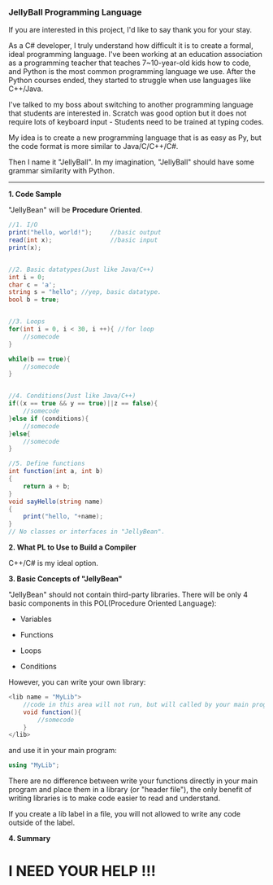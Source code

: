 ### **JellyBall Programming Language**

If you are interested in this project, I'd like to say thank you for your stay.

As a C# developer, I truly understand how difficult it is to create a formal, ideal programming language. I've been working at an education association as a programming teacher that teaches 7~10-year-old kids how to code, and Python is the most common programming language we use. After the Python courses ended, they started to struggle when use languages like C++/Java.

I've talked to my boss about switching to another programming language that students are interested in. Scratch was good option but it does not require lots of keyboard input - Students need to be trained at typing codes. 

My idea is to create a new programming language that is as easy as Py, but the code format is more similar to Java/C/C++/C#.

Then I name it "JellyBall". In my imagination, "JellyBall" should have some grammar similarity with Python.



------



**1. Code Sample**

"JellyBean" will be **Procedure Oriented**.

```c#
//1. I/O
print("hello, world!");     //basic output
read(int x);                //basic input
print(x);


//2. Basic datatypes(Just like Java/C++)
int i = 0;
char c = 'a';
string s = "hello"; //yep, basic datatype.
bool b = true;


//3. Loops
for(int i = 0, i < 30, i ++){ //for loop
	//somecode
}

while(b == true){
	//somecode
}


//4. Conditions(Just like Java/C++)
if((x == true && y == true)||z == false){
	//somecode
}else if (conditions){
	//somecode
}else{
	//somecode
}

//5. Define functions
int function(int a, int b)
{
	return a + b;
}
void sayHello(string name)
{
	print("hello, "+name);
}
// No classes or interfaces in "JellyBean".
```

**2. What PL to Use to Build a Compiler**

C++/C# is my ideal option. 



**3. Basic Concepts of "JellyBean"**

"JellyBean" should not contain third-party libraries. There will be only 4 basic components in this POL(Procedure Oriented Language):

* Variables

* Functions

* Loops
* Conditions

However, you can write your own library:

```C#
<lib name = "MyLib">
	//code in this area will not run, but will called by your main program.
	void function(){
		//somecode
	}
</lib>
```



and use it in your main program:

```c#
using "MyLib";
```

There are no difference between write your functions directly in your main program and place them in a library (or "header file"), the only benefit of writing libraries is to make code easier to read and understand.

If you create a lib label in a file, you will not allowed to write any code outside of the label.



**4. Summary**

# **I NEED YOUR HELP !!!**

